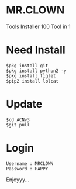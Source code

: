 # MR.CLOWN
Tools Installer 100 Tool in 1
# Need Install
```
$pkg install git
$pkg install python2 -y
$pkg install figlet
$pip2 install lolcat
```
# Update
```
$cd ACNv3
$git pull
```
# Login
```
Username : MRCLOWN
Password : HAPPY
```
Enjoyyy...
